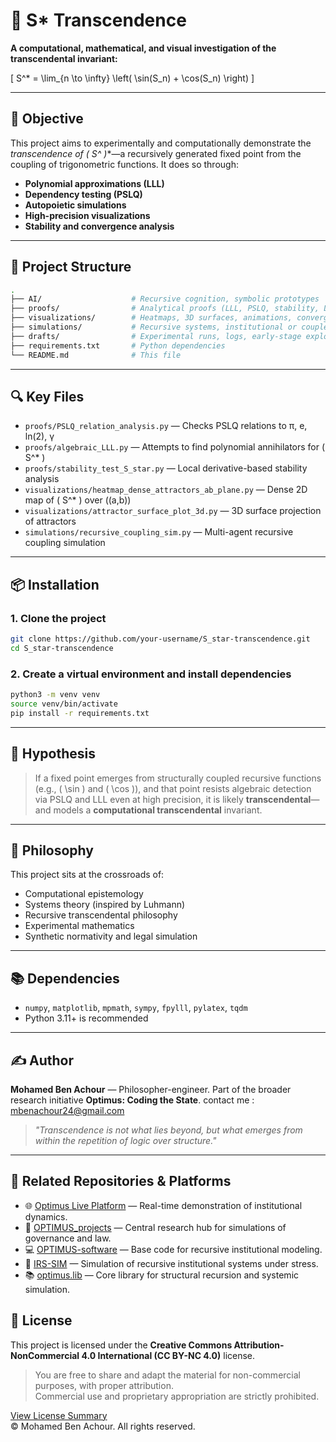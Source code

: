 # 🧠 S* Transcendence

**A computational, mathematical, and visual investigation of the transcendental invariant:**

\[
S^* = \lim_{n \to \infty} \left( \sin(S_n) + \cos(S_n) \right)
\]

---

## 📐 Objective

This project aims to experimentally and computationally demonstrate the **transcendence of \( S^* \)**—a recursively generated fixed point from the coupling of trigonometric functions. It does so through:

- **Polynomial approximations (LLL)**
- **Dependency testing (PSLQ)**
- **Autopoietic simulations**
- **High-precision visualizations**
- **Stability and convergence analysis**

---

## 🧬 Project Structure

```bash
.
├── AI/                    # Recursive cognition, symbolic prototypes
├── proofs/                # Analytical proofs (LLL, PSLQ, stability, Lyapunov)
├── visualizations/        # Heatmaps, 3D surfaces, animations, convergence plots
├── simulations/           # Recursive systems, institutional or coupled models
├── drafts/                # Experimental runs, logs, early-stage explorations
├── requirements.txt       # Python dependencies
└── README.md              # This file
```

---

## 🔍 Key Files

- `proofs/PSLQ_relation_analysis.py` — Checks PSLQ relations to π, e, ln(2), γ
- `proofs/algebraic_LLL.py` — Attempts to find polynomial annihilators for \( S^* \)
- `proofs/stability_test_S_star.py` — Local derivative-based stability analysis
- `visualizations/heatmap_dense_attractors_ab_plane.py` — Dense 2D map of \( S^* \) over \((a,b)\)
- `visualizations/attractor_surface_plot_3d.py` — 3D surface projection of attractors
- `simulations/recursive_coupling_sim.py` — Multi-agent recursive coupling simulation

---

## 📦 Installation

### 1. Clone the project

```bash
git clone https://github.com/your-username/S_star-transcendence.git
cd S_star-transcendence
```

### 2. Create a virtual environment and install dependencies

```bash
python3 -m venv venv
source venv/bin/activate
pip install -r requirements.txt
```

---

## 🧠 Hypothesis

> If a fixed point emerges from structurally coupled recursive functions (e.g., \( \sin \) and \( \cos \)), and that point resists algebraic detection via PSLQ and LLL even at high precision, it is likely **transcendental**—and models a **computational transcendental** invariant.

---

## 🔬 Philosophy

This project sits at the crossroads of:

- Computational epistemology
- Systems theory (inspired by Luhmann)
- Recursive transcendental philosophy
- Experimental mathematics
- Synthetic normativity and legal simulation

---

## 📚 Dependencies

- `numpy`, `matplotlib`, `mpmath`, `sympy`, `fpylll`, `pylatex`, `tqdm`
- Python 3.11+ is recommended

---

## ✍️ Author

**Mohamed Ben Achour** — Philosopher-engineer. 
Part of the broader research initiative **Optimus: Coding the State**.
contact me : mbenachour24@gmail.com

> *"Transcendence is not what lies beyond, but what emerges from within the repetition of logic over structure."*

---

## 🔗 Related Repositories & Platforms

- 🌐 [Optimus Live Platform](https://optimus-software.onrender.com/) — Real-time demonstration of institutional dynamics.
- 🧠 [OPTIMUS_projects](https://github.com/mbenachour24/OPTIMUS_projects) — Central research hub for simulations of governance and law.
- 💻 [OPTIMUS-software](https://github.com/mbenachour24/OPTIMUS-software) — Base code for recursive institutional modeling.
- 🔬 [IRS-SIM](https://github.com/mbenachour24/IRS-SIM) — Simulation of recursive institutional systems under stress.
- 📚 [optimus.lib](https://github.com/mbenachour24/optimus.lib) — Core library for structural recursion and systemic simulation.

## 📜 License

This project is licensed under the **Creative Commons Attribution-NonCommercial 4.0 International (CC BY-NC 4.0)** license.

> You are free to share and adapt the material for non-commercial purposes, with proper attribution.  
> Commercial use and proprietary appropriation are strictly prohibited.

[View License Summary](https://creativecommons.org/licenses/by-nc/4.0/)  
© Mohamed Ben Achour. All rights reserved.

